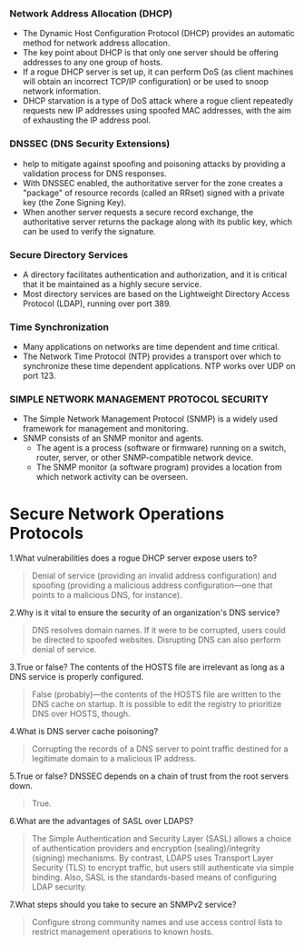 ### Network Address Allocation (DHCP)

 - The Dynamic Host Configuration Protocol (DHCP) provides an automatic method for network address allocation. 
 - The key point about DHCP is that only one server should be offering addresses to any one group of hosts. 
 - If a rogue DHCP server is set up, it can perform DoS (as client machines will obtain an incorrect TCP/IP configuration) or be used to snoop network information. 
 - DHCP starvation is a type of DoS attack where a rogue client repeatedly requests new IP addresses using spoofed MAC addresses, with the aim of exhausting the IP address pool.

### DNSSEC (DNS Security Extensions)
 - help to mitigate against spoofing and poisoning attacks by providing a validation process for DNS responses. 
 - With DNSSEC enabled, the authoritative server for the zone creates a "package" of resource records (called an RRset) signed with a private key (the Zone Signing Key). 
 - When another server requests a secure record exchange, the authoritative server returns the package along with its public key, which can be used to verify the signature.

### Secure Directory Services
 -  A directory facilitates authentication and authorization, and it is critical that it be maintained as a highly secure service.
 -  Most directory services are based on the Lightweight Directory Access Protocol (LDAP), running over port 389. 
 
### Time Synchronization
 - Many applications on networks are time dependent and time critical. 
 - The Network Time Protocol (NTP) provides a transport over which to synchronize these time dependent applications. NTP works over UDP on port 123.

### SIMPLE NETWORK MANAGEMENT PROTOCOL SECURITY
 - The Simple Network Management Protocol (SNMP) is a widely used framework for management and monitoring. 
 - SNMP consists of an SNMP monitor and agents.
   - The agent is a process (software or firmware) running on a switch, router, server, or other SNMP-compatible network device.
   - The SNMP monitor (a software program) provides a location from which network activity can be overseen.

# Secure Network Operations Protocols
1.What vulnerabilities does a rogue DHCP server expose users to?
 > Denial of service (providing an invalid address configuration) and spoofing (providing a malicious address configuration—one that points to a malicious DNS, for instance).

2.Why is it vital to ensure the security of an organization's DNS service?
 > DNS resolves domain names. If it were to be corrupted, users could be directed to spoofed websites. Disrupting DNS can also perform denial of service.

3.True or false? The contents of the HOSTS file are irrelevant as long as a DNS service is properly configured.
 > False (probably)—the contents of the HOSTS file are written to the DNS cache on startup. It is possible to edit the registry to prioritize DNS over HOSTS, though.

4.What is DNS server cache poisoning?
 > Corrupting the records of a DNS server to point traffic destined for a legitimate domain to a malicious IP address.

5.True or false? DNSSEC depends on a chain of trust from the root servers down.
 > True.

6.What are the advantages of SASL over LDAPS?
 > The Simple Authentication and Security Layer (SASL) allows a choice of authentication providers and encryption (sealing)/integrity (signing) mechanisms. By contrast, LDAPS uses Transport Layer Security (TLS) to encrypt traffic, but users still authenticate via simple binding. Also, SASL is the standards-based means of configuring LDAP security.

7.What steps should you take to secure an SNMPv2 service?
 > Configure strong community names and use access control lists to restrict management operations to known hosts.
